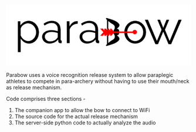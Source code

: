 ![parabow](https://github.com/jakebildy/parabow/blob/master/assets/parabow_logo.png?raw=true)

Parabow uses a voice recognition release system to allow paraplegic athletes to compete in para-archery without having to use their mouth/neck as release mechanism.

Code comprises three sections - 

1. The companion app to allow the bow to connect to WiFi
2. The source code for the actual release mechanism
3. The server-side python code to actually analyze the audio
